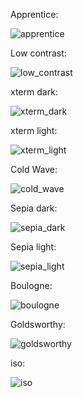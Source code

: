 Apprentice:

![apprentice](apprentice.png)

Low contrast:

![low_contrast](low_contrast.png)

xterm dark:

![xterm_dark](xterm_dark.png)

xterm light:

![xterm_light](xterm_light.png)

Cold Wave:

![cold_wave](cold_wave.png)

Sepia dark:

![sepia_dark](sepia_dark.png)

Sepia light:

![sepia_light](sepia_light.png)

Boulogne:

![boulogne](boulogne.png)

Goldsworthy:

![goldsworthy](goldsworthy.png)

iso:

![iso](iso.png)

